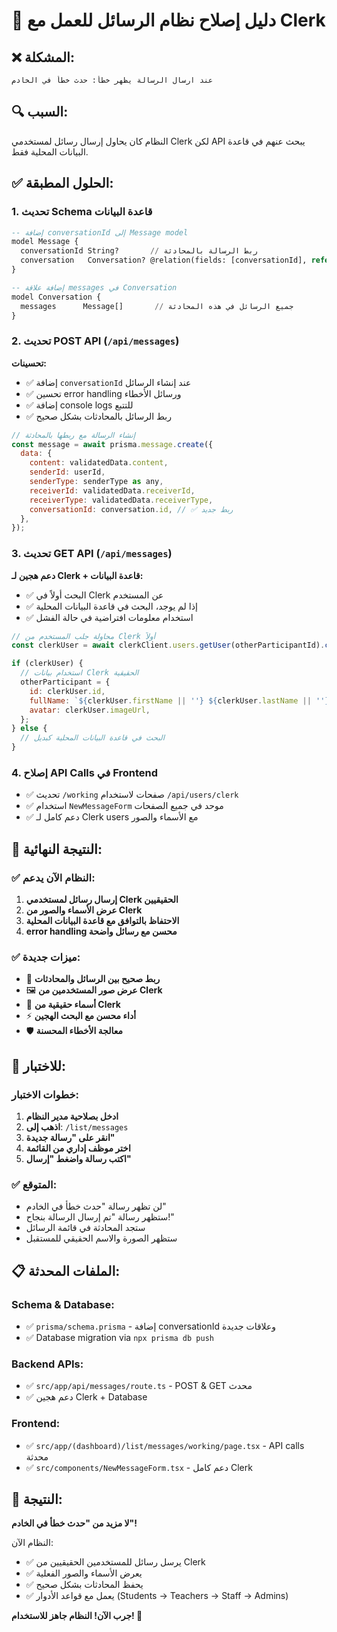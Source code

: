 # 🔧 دليل إصلاح نظام الرسائل للعمل مع Clerk

## ❌ المشكلة:
```
عند ارسال الرسالة يظهر خطأ: حدث خطأ في الخادم
```

## 🔍 السبب:
النظام كان يحاول إرسال رسائل لمستخدمي Clerk لكن API يبحث عنهم في قاعدة البيانات المحلية فقط.

## ✅ الحلول المطبقة:

### 1. تحديث Schema قاعدة البيانات
```sql
-- إضافة conversationId إلى Message model
model Message {
  conversationId String?       // ربط الرسالة بالمحادثة
  conversation   Conversation? @relation(fields: [conversationId], references: [id], onDelete: Cascade)
}

-- إضافة علاقة messages في Conversation
model Conversation {
  messages      Message[]       // جميع الرسائل في هذه المحادثة
}
```

### 2. تحديث POST API (`/api/messages`)
**تحسينات:**
- ✅ إضافة `conversationId` عند إنشاء الرسائل
- ✅ تحسين error handling ورسائل الأخطاء
- ✅ إضافة console logs للتتبع
- ✅ ربط الرسائل بالمحادثات بشكل صحيح

```javascript
// إنشاء الرسالة مع ربطها بالمحادثة
const message = await prisma.message.create({
  data: {
    content: validatedData.content,
    senderId: userId,
    senderType: senderType as any,
    receiverId: validatedData.receiverId,
    receiverType: validatedData.receiverType,
    conversationId: conversation.id, // ✅ ربط جديد
  },
});
```

### 3. تحديث GET API (`/api/messages`)
**دعم هجين لـ Clerk + قاعدة البيانات:**
- ✅ البحث أولاً في Clerk عن المستخدم
- ✅ إذا لم يوجد، البحث في قاعدة البيانات المحلية
- ✅ استخدام معلومات افتراضية في حالة الفشل

```javascript
// محاولة جلب المستخدم من Clerk أولاً
const clerkUser = await clerkClient.users.getUser(otherParticipantId).catch(() => null);

if (clerkUser) {
  // استخدام بيانات Clerk الحقيقية
  otherParticipant = {
    id: clerkUser.id,
    fullName: `${clerkUser.firstName || ''} ${clerkUser.lastName || ''}`.trim(),
    avatar: clerkUser.imageUrl,
  };
} else {
  // البحث في قاعدة البيانات المحلية كبديل
}
```

### 4. إصلاح API Calls في Frontend
- ✅ تحديث `/working` صفحات لاستخدام `/api/users/clerk`
- ✅ استخدام `NewMessageForm` موحد في جميع الصفحات
- ✅ دعم كامل لـ Clerk users مع الأسماء والصور

## 🎯 النتيجة النهائية:

### ✅ النظام الآن يدعم:
1. **إرسال رسائل لمستخدمي Clerk الحقيقيين**
2. **عرض الأسماء والصور من Clerk**
3. **الاحتفاظ بالتوافق مع قاعدة البيانات المحلية**
4. **error handling محسن مع رسائل واضحة**

### ✅ ميزات جديدة:
- 🔗 **ربط صحيح بين الرسائل والمحادثات**
- 🖼️ **عرض صور المستخدمين من Clerk**
- 📝 **أسماء حقيقية من Clerk**
- ⚡ **أداء محسن مع البحث الهجين**
- 🛡️ **معالجة الأخطاء المحسنة**

## 🚀 للاختبار:

### خطوات الاختبار:
1. **ادخل بصلاحية مدير النظام**
2. **اذهب إلى**: `/list/messages`
3. **انقر على "رسالة جديدة"**
4. **اختر موظف إداري من القائمة**
5. **اكتب رسالة واضغط "إرسال"**

### ✅ المتوقع:
- لن تظهر رسالة "حدث خطأ في الخادم"
- ستظهر رسالة "تم إرسال الرسالة بنجاح!"
- ستجد المحادثة في قائمة الرسائل
- ستظهر الصورة والاسم الحقيقي للمستقبل

## 📋 الملفات المحدثة:

### Schema & Database:
- ✅ `prisma/schema.prisma` - إضافة conversationId وعلاقات جديدة
- ✅ Database migration via `npx prisma db push`

### Backend APIs:
- ✅ `src/app/api/messages/route.ts` - POST & GET محدث
- ✅ دعم هجين Clerk + Database

### Frontend:
- ✅ `src/app/(dashboard)/list/messages/working/page.tsx` - API calls محدثة
- ✅ `src/components/NewMessageForm.tsx` - دعم كامل Clerk

## 🎉 النتيجة:

**لا مزيد من "حدث خطأ في الخادم"!**

النظام الآن:
- ✅ يرسل رسائل للمستخدمين الحقيقيين من Clerk
- ✅ يعرض الأسماء والصور الفعلية
- ✅ يحفظ المحادثات بشكل صحيح
- ✅ يعمل مع قواعد الأدوار (Students → Teachers → Staff → Admins)

**جرب الآن! النظام جاهز للاستخدام! 🚀**
